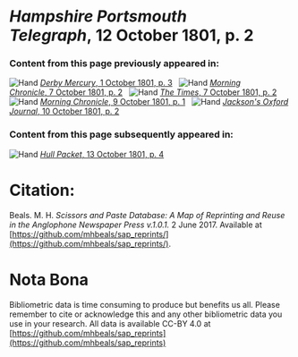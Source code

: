 # *Hampshire Portsmouth Telegraph*, 12 October 1801, p. 2  
  
### Content from this page previously appeared in:  
![Hand](http://scissorsandpaste.net/wp-content/uploads/2017/06/smallhandpointer.png) [*Derby Mercury*, 1 October 1801, p. 3](https://mhbeals.github.io/sap_html/Derby-Mercury/Derby-Mercury-1-October-1801-p-3)  
![Hand](http://scissorsandpaste.net/wp-content/uploads/2017/06/smallhandpointer.png) [*Morning Chronicle*, 7 October 1801, p. 2](https://mhbeals.github.io/sap_html/Morning-Chronicle/Morning-Chronicle-7-October-1801-p-2)  
![Hand](http://scissorsandpaste.net/wp-content/uploads/2017/06/smallhandpointer.png) [*The Times*, 7 October 1801, p. 2](https://mhbeals.github.io/sap_html/The-Times/The-Times-7-October-1801-p-2)  
![Hand](http://scissorsandpaste.net/wp-content/uploads/2017/06/smallhandpointer.png) [*Morning Chronicle*, 9 October 1801, p. 1](https://mhbeals.github.io/sap_html/Morning-Chronicle/Morning-Chronicle-9-October-1801-p-1)  
![Hand](http://scissorsandpaste.net/wp-content/uploads/2017/06/smallhandpointer.png) [*Jackson's Oxford Journal*, 10 October 1801, p. 2](https://mhbeals.github.io/sap_html/Jackson's-Oxford-Journal/Jackson's-Oxford-Journal-10-October-1801-p-2)  
  
### Content from this page subsequently appeared in:  
![Hand](http://scissorsandpaste.net/wp-content/uploads/2017/06/smallhandpointer.png) [*Hull Packet*, 13 October 1801, p. 4](https://mhbeals.github.io/sap_html/Hull-Packet/Hull-Packet-13-October-1801-p-4)  


# Citation: 

Beals. M. H. *Scissors and Paste Database: A Map of Reprinting and Reuse in the Anglophone Newspaper Press v.1.0.1.* 2 June 2017. Available at [https://github.com/mhbeals/sap_reprints/](https://github.com/mhbeals/sap_reprints/). 

# Nota Bona

Bibliometric data is time consuming to produce but benefits us all. Please remember to cite or acknowledge this and any other bibliometric data you use in your research. All data is available CC-BY 4.0 at [https://github.com/mhbeals/sap_reprints](https://github.com/mhbeals/sap_reprints)